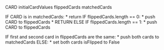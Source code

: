 CARD
initialCardValues
flippedCards
matchedCards

IF CARD is in matchedCards:
    * return
IF flippedCards.length == 0:
    * push CARD to flippedCards
    * RETURN
ELSE IF flippedCards.length == 1:
    * push CARD to flippedCards

IF first and second card in flippedCards are the same:
    * push both cards to matchedCards
ELSE:
    * set both cards isFlipped to False

<!-- <Card card={card} onClick={() => {handleCardClick(idx)}}> -->